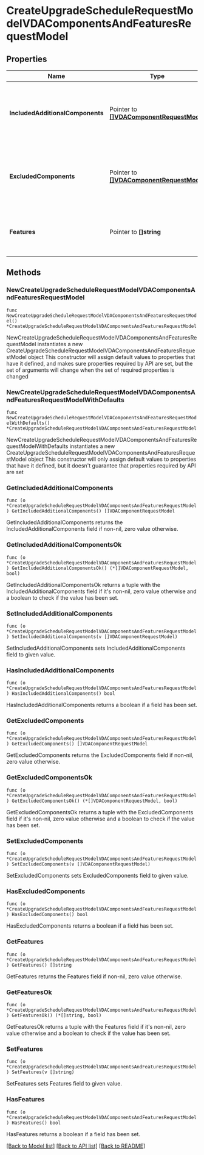 # CreateUpgradeScheduleRequestModelVDAComponentsAndFeaturesRequestModel

## Properties

Name | Type | Description | Notes
------------ | ------------- | ------------- | -------------
**IncludedAdditionalComponents** | Pointer to [**[]VDAComponentRequestModel**](VDAComponentRequestModel.md) | New Components that are to be included/added in this catalog level VDA Upgrade schedule. | [optional] 
**ExcludedComponents** | Pointer to [**[]VDAComponentRequestModel**](VDAComponentRequestModel.md) | Installed Components that are to be excluded/omitted in this catalog level VDA Upgrade schedule. | [optional] 
**Features** | Pointer to **[]string** | Features that needs to enabled on this catalog level VDA Upgrade schedule. | [optional] 

## Methods

### NewCreateUpgradeScheduleRequestModelVDAComponentsAndFeaturesRequestModel

`func NewCreateUpgradeScheduleRequestModelVDAComponentsAndFeaturesRequestModel() *CreateUpgradeScheduleRequestModelVDAComponentsAndFeaturesRequestModel`

NewCreateUpgradeScheduleRequestModelVDAComponentsAndFeaturesRequestModel instantiates a new CreateUpgradeScheduleRequestModelVDAComponentsAndFeaturesRequestModel object
This constructor will assign default values to properties that have it defined,
and makes sure properties required by API are set, but the set of arguments
will change when the set of required properties is changed

### NewCreateUpgradeScheduleRequestModelVDAComponentsAndFeaturesRequestModelWithDefaults

`func NewCreateUpgradeScheduleRequestModelVDAComponentsAndFeaturesRequestModelWithDefaults() *CreateUpgradeScheduleRequestModelVDAComponentsAndFeaturesRequestModel`

NewCreateUpgradeScheduleRequestModelVDAComponentsAndFeaturesRequestModelWithDefaults instantiates a new CreateUpgradeScheduleRequestModelVDAComponentsAndFeaturesRequestModel object
This constructor will only assign default values to properties that have it defined,
but it doesn't guarantee that properties required by API are set

### GetIncludedAdditionalComponents

`func (o *CreateUpgradeScheduleRequestModelVDAComponentsAndFeaturesRequestModel) GetIncludedAdditionalComponents() []VDAComponentRequestModel`

GetIncludedAdditionalComponents returns the IncludedAdditionalComponents field if non-nil, zero value otherwise.

### GetIncludedAdditionalComponentsOk

`func (o *CreateUpgradeScheduleRequestModelVDAComponentsAndFeaturesRequestModel) GetIncludedAdditionalComponentsOk() (*[]VDAComponentRequestModel, bool)`

GetIncludedAdditionalComponentsOk returns a tuple with the IncludedAdditionalComponents field if it's non-nil, zero value otherwise
and a boolean to check if the value has been set.

### SetIncludedAdditionalComponents

`func (o *CreateUpgradeScheduleRequestModelVDAComponentsAndFeaturesRequestModel) SetIncludedAdditionalComponents(v []VDAComponentRequestModel)`

SetIncludedAdditionalComponents sets IncludedAdditionalComponents field to given value.

### HasIncludedAdditionalComponents

`func (o *CreateUpgradeScheduleRequestModelVDAComponentsAndFeaturesRequestModel) HasIncludedAdditionalComponents() bool`

HasIncludedAdditionalComponents returns a boolean if a field has been set.

### GetExcludedComponents

`func (o *CreateUpgradeScheduleRequestModelVDAComponentsAndFeaturesRequestModel) GetExcludedComponents() []VDAComponentRequestModel`

GetExcludedComponents returns the ExcludedComponents field if non-nil, zero value otherwise.

### GetExcludedComponentsOk

`func (o *CreateUpgradeScheduleRequestModelVDAComponentsAndFeaturesRequestModel) GetExcludedComponentsOk() (*[]VDAComponentRequestModel, bool)`

GetExcludedComponentsOk returns a tuple with the ExcludedComponents field if it's non-nil, zero value otherwise
and a boolean to check if the value has been set.

### SetExcludedComponents

`func (o *CreateUpgradeScheduleRequestModelVDAComponentsAndFeaturesRequestModel) SetExcludedComponents(v []VDAComponentRequestModel)`

SetExcludedComponents sets ExcludedComponents field to given value.

### HasExcludedComponents

`func (o *CreateUpgradeScheduleRequestModelVDAComponentsAndFeaturesRequestModel) HasExcludedComponents() bool`

HasExcludedComponents returns a boolean if a field has been set.

### GetFeatures

`func (o *CreateUpgradeScheduleRequestModelVDAComponentsAndFeaturesRequestModel) GetFeatures() []string`

GetFeatures returns the Features field if non-nil, zero value otherwise.

### GetFeaturesOk

`func (o *CreateUpgradeScheduleRequestModelVDAComponentsAndFeaturesRequestModel) GetFeaturesOk() (*[]string, bool)`

GetFeaturesOk returns a tuple with the Features field if it's non-nil, zero value otherwise
and a boolean to check if the value has been set.

### SetFeatures

`func (o *CreateUpgradeScheduleRequestModelVDAComponentsAndFeaturesRequestModel) SetFeatures(v []string)`

SetFeatures sets Features field to given value.

### HasFeatures

`func (o *CreateUpgradeScheduleRequestModelVDAComponentsAndFeaturesRequestModel) HasFeatures() bool`

HasFeatures returns a boolean if a field has been set.


[[Back to Model list]](../README.md#documentation-for-models) [[Back to API list]](../README.md#documentation-for-api-endpoints) [[Back to README]](../README.md)


